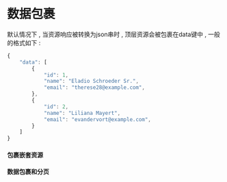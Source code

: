 # 数据包裹

默认情况下 , 当资源响应被转换为json串时 , 顶层资源会被包裹在data键中 , 一般的格式如下 : 

```js
{
    "data": [
        {
            "id": 1,
            "name": "Eladio Schroeder Sr.",
            "email": "therese28@example.com",
        },
        {
            "id": 2,
            "name": "Liliana Mayert",
            "email": "evandervort@example.com",
        }
    ]
}
```

#### 包裹嵌套资源

#### 数据包裹和分页



